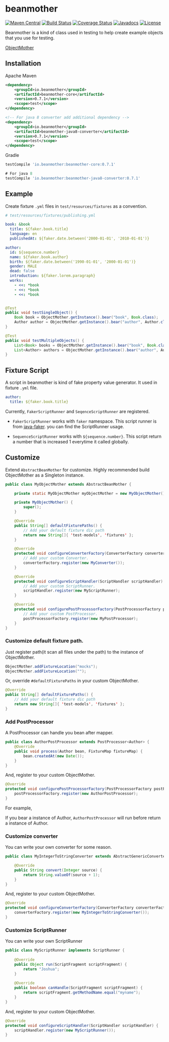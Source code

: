 # beanmother

[![Maven Central](https://maven-badges.herokuapp.com/maven-central/io.beanmother/beanmother-core/badge.svg)](https://search.maven.org/#search%7Cga%7C1%7Cio.beanmother)
[![Build Status](https://travis-ci.org/keepcosmos/beanmother.svg?branch=master)](https://travis-ci.org/keepcosmos/beanmother)
[![Coverage Status](https://coveralls.io/repos/github/keepcosmos/beanmother/badge.svg?branch=master)](https://coveralls.io/github/keepcosmos/beanmother?branch=master)
[![Javadocs](http://javadoc.io/badge/io.beanmother/beanmother-core.svg)](http://javadoc.io/doc/io.beanmother/beanmother-core)
[![License](https://img.shields.io/badge/License-Apache%202.0-blue.svg)](https://opensource.org/licenses/Apache-2.0)  


Beanmother is a kind of class used in testing to help create example objects that you use for testing.

[ObjectMother](https://martinfowler.com/bliki/ObjectMother.html)


## Installation

Apache Maven
```xml
<dependency>
    <groupId>io.beanmother</groupId>
    <artifactId>beanmother-core</artifactId>
    <version>0.7.1</version>
    <scope>test</scope>
</dependency>

<!-- For java 8 converter add additional dependency -->
<dependency>
    <groupId>io.beanmother</groupId>
    <artifactId>beanmother-java8-converter</artifactId>
    <version>0.7.1</version>
    <scope>test</scope>
</dependency>
```

Gradle
```groovy
testCompile 'io.beanmother:beanmother-core:0.7.1'

# For java 8
testCompile 'io.beanmother:beanmother-java8-converter:0.7.1'
```

## Example

Create fixture `.yml` files in `test/resources/fixtures` as a convention.

```yaml
# test/resources/fixtures/publishing.yml

book: &book
  title: ${faker.book.title}
  language: en
  publishedAt: ${faker.date.between('2000-01-01', '2010-01-01')}

author:
  id: ${sequence.number}
  name: ${faker.book.author}
  birth: ${faker.date.between('1990-01-01', '2000-01-01')}
  gender: MALE
  dead: false
  introduction: ${faker.lorem.paragraph}
  works:
    - <<: *book
    - <<: *book
    - <<: *book
```


```java

@Test
public void testSingleObject() {
    Book book = ObjectMother.getInstance().bear("book", Book.class);
    Author author = ObjectMother.getInstance().bear("author", Author.class);    
}

@Test
public void testMultipleObjects() {
    List<Book> books = ObjectMother.getInstance().bear("book", Book.class, 10);
    List<Author> authors = ObjectMother.getInstance().bear("author", Author.class, 10);
}

```

## Fixture Script

A script in beanmother is kind of fake property value generator. It used in fixture `.yml` file.

```yml
author:
  title: ${faker.book.title}
```

Currently, `FakerScriptRunner` and `SeqenceScriptRunner` are registered.

* `FakerScriptRunner` works with `faker` namespace. This script runner is from [java-faker](https://github.com/DiUS/java-faker). you can find the ScriptRunner usage.

* `SequenceScriptRunner` works with `${sequence.number}`. This script return a number that is increased 1 everytime it called globally.

## Customize

Extend `AbstractBeanMother` for customize. Highly recommended build ObjectMother as a Singleton instance.  

```java
public class MyObjectMother extends AbstractBeanMother {

    private static MyObjectMother myObjectMother = new MyObjectMother();

    private MyObjectMother() {
        super();
    }

    @Override
    public String[] defaultFixturePaths() {
        // Add your default fixture dic path
        return new String[]{ 'test-models', 'fixtures' };
    }

    @Override
    protected void configureConverterFactory(ConverterFactory converterFactory) {
        // Add your custom Converter.
        converterFactory.register(new MyConverter());
    }

    @Override
    protected void configureScriptHandler(ScriptHandler scriptHandler) {
        // Add your custom ScriptRunner.
        scriptHandler.register(new MyScriptRunner);     
    }

    @Override
    protected void configurePostProcessorFactory(PostProcessorFactory postProcessorFactory) {
        // Add your custom PostProcessor.
        postProcessorFactory.register(new MyPostProcessor);
    }
}
```

### Customize default fixture path.

Just register path(it scan all files under the path) to the instance of ObjectMother.

```java
ObjectMother.addFixtureLocation("mocks");
ObjectMother.addFixtureLocation("");
```

Or, override `#defaultFixturePaths` in your custom ObjectMother.

```java
@Override
public String[] defaultFixturePaths() {
    // Add your default fixture dic path
    return new String[]{ 'test-models', 'fixtures' };
}
```  

### Add PostProcessor

A PostProcessor can handle you bean after mapper. 

```java
public class AuthorPostProcessor extends PostProcessor<Author> {
    @Override
    public void process(Author bean, FixtureMap fixtureMap) {
        bean.createdAt(new Date());       
    }
}
``` 

And, register to your custom ObjectMother.


```java
@Override
protected void configurePostProcessorFactory(PostProcessorFactory postProcessorFactory) {
    postProcessorFactory.register(new AuthorPostProcessor);
}
```

For example, 

If you bear a instance of Author, `AuthorPostProcessor` will run before return a instance of Author.


### Customize converter

You can write your own converter for some reason.

```java
public class MyIntegerToStringConverter extends AbstractGenericConverter<Integer, String> {

    @Override
    public String convert(Integer source) {
        return String.valueOf(source + 1);
    }
}
```

And, register to your custom ObjectMother.

```java
@Override
protected void configureConverterFactory(ConverterFactory converterFactory) {
    converterFactory.register(new MyIntegerToStringConverter());
}
```

### Customize ScriptRunner

You can write your own ScriptRunner

```java 
public class MyScriptRunner implements ScriptRunner {
    
    @Override
    public Object run(ScriptFragment scriptFragment) {
        return "Joshua";
    }
    
    @Override
    public boolean canHandle(ScriptFragment scriptFragment) {
        return scriptFragment.getMethodName.equal("myname");
    }
}
```

And, register to your custom ObjectMother.

```java
@Override
protected void configureScriptHandler(ScriptHandler scriptHandler) {
    scriptHandler.register(new MyScriptRunner());     
}
```
